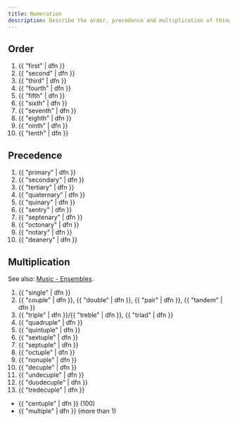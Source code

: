 ```yaml
---
title: Numeration
description: Describe the order, precedence and multiplication of things.
---
```


## Order

1. {{ "first" | dfn }}
2. {{ "second" | dfn }}
3. {{ "third" | dfn }}
4. {{ "fourth" | dfn }}
5. {{ "fifth" | dfn }}
6. {{ "sixth" | dfn }}
7. {{ "seventh" | dfn }}
8. {{ "eighth" | dfn }}
9. {{ "ninth" | dfn }}
10. {{ "tenth" | dfn }}

## Precedence

1. {{ "primary" | dfn }}
2. {{ "secondary" | dfn }}
3. {{ "tertiary" | dfn }}
4. {{ "quaternary" | dfn }}
5. {{ "quinary" | dfn }}
6. {{ "sentry" | dfn }}
7. {{ "septenary" | dfn }}
8. {{ "octonary" | dfn }}
9. {{ "notary" | dfn }}
10. {{ "deanery" | dfn }}

## Multiplication

See also: [Music - Ensembles](/music#ensembles).

1. {{ "single" | dfn }}
2. {{ "couple" | dfn }}, {{ "double" | dfn }}, {{ "pair" | dfn }}, {{ "tandem" | dfn }}
3. {{ "triple" | dfn }}/{{ "treble" | dfn }}, {{ "triad" | dfn }}
4. {{ "quadruple" | dfn }}
5. {{ "quintuple" | dfn }}
6. {{ "sextuple" | dfn }}
7. {{ "septuple" | dfn }}
8. {{ "octuple" | dfn }}
9. {{ "nonuple" | dfn }}
10. {{ "decuple" | dfn }}
11. {{ "undecuple" | dfn }}
12. {{ "duodecuple" | dfn }}
13. {{ "tredecuple" | dfn }}

* {{ "centuple" | dfn }} (100)
* {{ "multiple" | dfn }} (more than 1)
